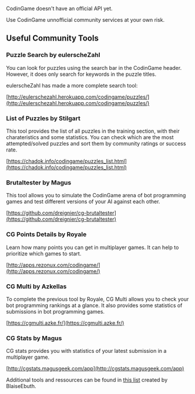 CodinGame doesn't have an official API yet.

Use CodinGame unnofficial community services at your own risk.

## Useful Community Tools

### Puzzle Search by eulerscheZahl

You can look for puzzles using the search bar in the CodinGame header. However, it does only search for keywords in the puzzle titles.

eulerscheZahl has made a more complete search tool:

[http://eulerschezahl.herokuapp.com/codingame/puzzles/](http://eulerschezahl.herokuapp.com/codingame/puzzles/)

### List of Puzzles by Stilgart

This tool provides the list of all puzzles in the training section, with their charateristics and some statistics. You can check which are the most attempted/solved puzzles and sort them by community ratings or success rate.

[https://chadok.info/codingame/puzzles_list.html](https://chadok.info/codingame/puzzles_list.html)

### Brutaltester by Magus

This tool allows you to simulate the CodinGame arena of bot programming games and test different versions of your AI against each other.

[https://github.com/dreignier/cg-brutaltester](https://github.com/dreignier/cg-brutaltester)

### CG Points Details by Royale

Learn how many points you can get in multiplayer games. It can help to prioritize which games to start.

[http://apps.rezonux.com/codingame/](http://apps.rezonux.com/codingame/)

### CG Multi by Azkellas

To complete the previous tool by Royale, CG Multi allows you to check your bot programming rankings at a glance. It also provides some statistics of submissions in bot programming games.

[https://cgmulti.azke.fr/](https://cgmulti.azke.fr/)

### CG Stats by Magus

CG stats provides you with statistics of your latest submission in a multiplayer game.

[http://cgstats.magusgeek.com/app](http://cgstats.magusgeek.com/app)

Additional tools and ressources can be found in [this list](https://www.codingame.com/forum/t/community-resources/187070) created by BlaiseEbuth.
